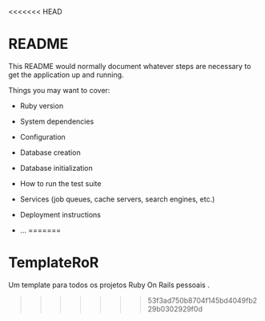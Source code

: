 <<<<<<< HEAD
# README

This README would normally document whatever steps are necessary to get the
application up and running.

Things you may want to cover:

* Ruby version

* System dependencies

* Configuration

* Database creation

* Database initialization

* How to run the test suite

* Services (job queues, cache servers, search engines, etc.)

* Deployment instructions

* ...
=======
# TemplateRoR
Um template para todos os projetos Ruby On Rails  pessoais .
>>>>>>> 53f3ad750b8704f145bd4049fb229b0302929f0d
